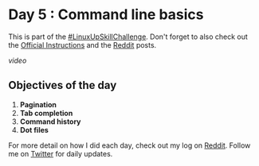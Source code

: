 # Day 5 : Command line basics

This is part of the [#LinuxUpSkillChallenge](../challenges/linux-upskill.html). Don't forget to also check out the [Official Instructions](https://github.com/snori74/linuxupskillchallenge/blob/master/05.md) and the [Reddit](https://www.reddit.com/r/linuxupskillchallenge/) posts.

*video*

## Objectives of the day
1. **Pagination**
2. **Tab completion**
3. **Command history**
4. **Dot files**

For more detail on how I did each day, check out my log on [Reddit](https://www.reddit.com/user/livia2lima). Follow me on [Twitter](https://twitter.com/search?q=%23LinuxUpSkillChallenge%20%40livialimatweets&src=typed_query&f=live) for daily updates.
